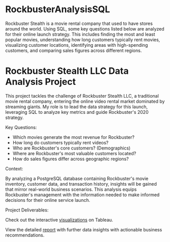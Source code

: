 # RockbusterAnalysisSQL
Rockbuster Stealth is a movie rental company that used to have stores around the world. Using SQL, some key questions listed below are analyzed for their online launch strategy. This includes finding the most and least popular movies, understanding how long customers typically rent movies, visualizing customer locations, identifying areas with high-spending customers, and comparing sales figures across different regions.
# Rockbuster Stealth LLC Data Analysis Project
This project tackles the challenge of Rockbuster Stealth LLC, a traditional movie rental company, entering the online video rental market dominated by streaming giants. My role is to lead the data strategy for this launch, leveraging SQL to analyze key metrics and guide Rockbuster's 2020 strategy.

Key Questions:

- Which movies generate the most revenue for Rockbuster?
- How long do customers typically rent videos?
- Who are Rockbuster's core customers? (Demographics)
- Where are Rockbuster's most valuable customers located?
- How do sales figures differ across geographic regions?


Context:

By analyzing a PostgreSQL database containing Rockbuster's movie inventory, customer data, and transaction history, insights will be gained that mirror real-world business scenarios. This analysis equips Rockbuster's management with the information needed to make informed decisions for their online service launch.

Project Deliverables:

Check out the interactive [visualizations](https://public.tableau.com/views/3_10RockbusterPresentation_17147410265380/Top10Films?:language=en-US&:sid=&:display_count=n&:origin=viz_share_link) on Tableau.

View the detailed [report](https://github.com/ShaheirJ/RockbusterAnalysisSQL/blob/main/RockbusterDataReport.pdf) with further data insights with actionable business recommendations.

